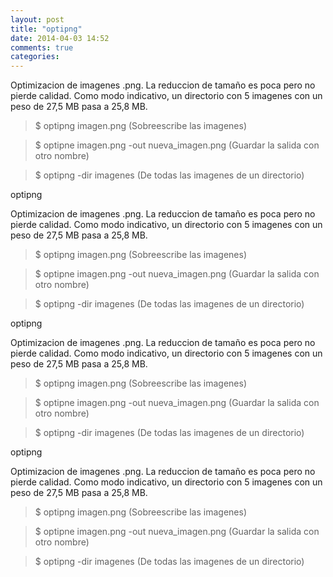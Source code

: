 ```yaml
---
layout: post
title: "optipng"
date: 2014-04-03 14:52
comments: true
categories: 
---
```

Optimizacion de imagenes .png. La reduccion de tamaño es poca pero no pierde calidad. Como modo indicativo, un directorio con 5 imagenes con un peso de 27,5 MB pasa a 25,8 MB.

>$ optipng imagen.png (Sobreescribe las imagenes)

>$ optipne imagen.png -out nueva_imagen.png (Guardar la salida con otro nombre)

>$ optipng -dir imagenes (De todas las imagenes de un directorio)

optipng

Optimizacion de imagenes .png. La reduccion de tamaño es poca pero no pierde calidad. Como modo indicativo, un directorio con 5 imagenes con un peso de 27,5 MB pasa a 25,8 MB.

>$ optipng imagen.png (Sobreescribe las imagenes)

>$ optipne imagen.png -out nueva_imagen.png (Guardar la salida con otro nombre)

>$ optipng -dir imagenes (De todas las imagenes de un directorio)

optipng

Optimizacion de imagenes .png. La reduccion de tamaño es poca pero no pierde calidad. Como modo indicativo, un directorio con 5 imagenes con un peso de 27,5 MB pasa a 25,8 MB.

>$ optipng imagen.png (Sobreescribe las imagenes)

>$ optipne imagen.png -out nueva_imagen.png (Guardar la salida con otro nombre)

>$ optipng -dir imagenes (De todas las imagenes de un directorio)

optipng

Optimizacion de imagenes .png. La reduccion de tamaño es poca pero no pierde calidad. Como modo indicativo, un directorio con 5 imagenes con un peso de 27,5 MB pasa a 25,8 MB.

>$ optipng imagen.png (Sobreescribe las imagenes)

>$ optipne imagen.png -out nueva_imagen.png (Guardar la salida con otro nombre)

>$ optipng -dir imagenes (De todas las imagenes de un directorio)

